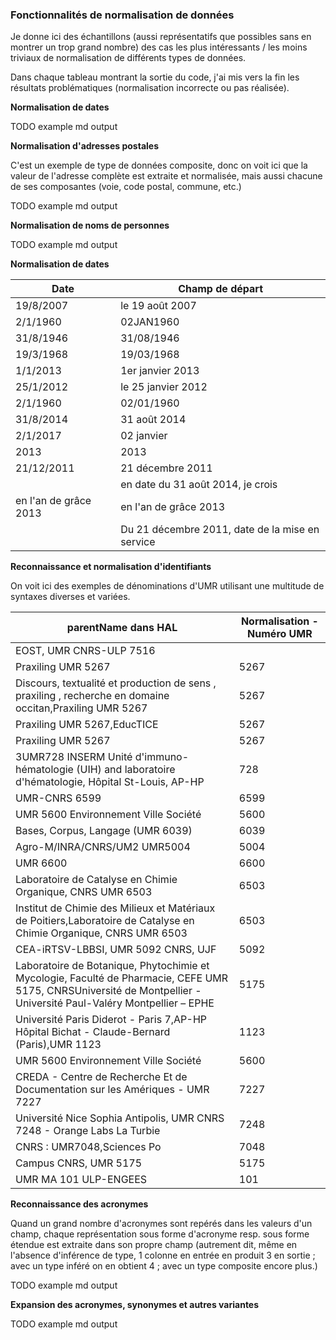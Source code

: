 ### Fonctionnalités de normalisation de données

Je donne ici des échantillons (aussi représentatifs que possibles sans en montrer un trop grand nombre) des cas les plus intéressants / les moins triviaux de normalisation de différents types de données.

Dans chaque tableau montrant la sortie du code, j'ai mis vers la fin les résultats problématiques (normalisation incorrecte ou pas réalisée).

__Normalisation de dates__

TODO example md output

__Normalisation d'adresses postales__

C'est un exemple de type de données composite, donc on voit ici que la valeur de l'adresse complète est extraite et normalisée, mais aussi chacune de ses composantes (voie, code postal, commune, etc.) 

TODO example md output

__Normalisation de noms de personnes__

TODO example md output

__Normalisation de dates__

|Date|Champ de départ|
|-|-|
|19/8/2007|le 19 août 2007|
|2/1/1960|02JAN1960|
|31/8/1946|31/08/1946|
|19/3/1968|19/03/1968|
|1/1/2013|1er janvier 2013 |
|25/1/2012|le 25 janvier 2012|
|2/1/1960|02/01/1960|
|31/8/2014|31 août 2014|
|2/1/2017|02 janvier|
|2013|2013|
|21/12/2011|21 décembre 2011|
||en date du 31 août 2014, je crois|
|en l'an de grâce 2013|en l'an de grâce 2013|
||Du 21 décembre 2011, date de la mise en service |

__Reconnaissance et normalisation d'identifiants__

On voit ici des exemples de dénominations d'UMR utilisant une multitude de syntaxes diverses et variées.

|parentName dans HAL|Normalisation - Numéro UMR|
|-|-|
|EOST\, UMR CNRS-ULP 7516||
|Praxiling UMR 5267|5267|
|Discours\, textualité et production de sens \, praxiling \, recherche en domaine occitan,Praxiling UMR 5267|5267|
|Praxiling UMR 5267,EducTICE|5267|
|Praxiling UMR 5267|5267|
|3UMR728 INSERM Unité d'immuno-hématologie (UIH) and laboratoire d'hématologie\, Hôpital St-Louis\, AP-HP|728|
|UMR-CNRS 6599|6599|
|UMR 5600 Environnement Ville Société|5600|
|Bases\, Corpus\, Langage (UMR 6039)|6039|
|Agro-M/INRA/CNRS/UM2 UMR5004|5004|
|UMR 6600|6600|
|Laboratoire de Catalyse en Chimie Organique\, CNRS UMR 6503|6503|
|Institut de Chimie des Milieux et Matériaux de Poitiers,Laboratoire de Catalyse en Chimie Organique\, CNRS UMR 6503|6503|
|CEA-iRTSV-LBBSI\, UMR 5092 CNRS\, UJF|5092|
|Laboratoire de Botanique\, Phytochimie et Mycologie\, Faculté de Pharmacie\, CEFE UMR 5175\, CNRSUniversité de Montpellier - Université Paul-Valéry Montpellier – EPHE|5175|
|Université Paris Diderot - Paris 7,AP-HP Hôpital Bichat - Claude-Bernard (Paris),UMR 1123|1123|
|UMR 5600 Environnement Ville Société|5600|
|CREDA - Centre de Recherche Et de Documentation sur les Amériques - UMR 7227|7227|
|Université Nice Sophia Antipolis\, UMR CNRS 7248 - Orange Labs La Turbie|7248|
|CNRS : UMR7048,Sciences Po|7048|
|Campus CNRS\, UMR 5175|5175|
|UMR MA 101 ULP-ENGEES|101|

__Reconnaissance des acronymes__

Quand un grand nombre d'acronymes sont repérés dans les valeurs d'un champ, chaque représentation sous forme d'acronyme resp. sous forme étendue est extraite dans son propre champ (autrement dit, même en l'absence d'inférence de type, 1 colonne en entrée en produit 3 en sortie ; avec un type inféré on en obtient 4 ; avec un type composite encore plus.)

TODO example md output

__Expansion des acronymes, synonymes et autres variantes__

TODO example md output


